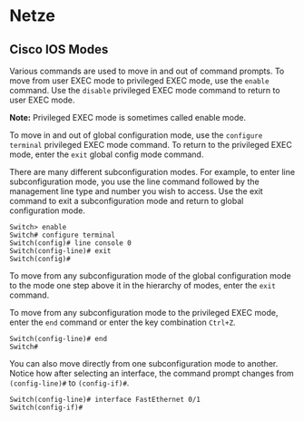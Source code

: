 # Netze

## Cisco IOS Modes

Various commands are used to move in and out of command prompts. To move from user EXEC mode to privileged EXEC mode, use the `enable` command. Use the `disable` privileged EXEC mode command to return to user EXEC mode.

__Note:__ Privileged EXEC mode is sometimes called enable mode.

To move in and out of global configuration mode, use the `configure terminal` privileged EXEC mode command. To return to the privileged EXEC mode, enter the `exit` global config mode command.

There are many different subconfiguration modes. For example, to enter line subconfiguration mode, you use the line command followed by the management line type and number you wish to access. Use the exit command to exit a subconfiguration mode and return to global configuration mode.

```
Switch> enable
Switch# configure terminal
Switch(config)# line console 0
Switch(config-line)# exit
Switch(config)#
```

To move from any subconfiguration mode of the global configuration mode to the mode one step above it in the hierarchy of modes, enter the `exit` command.

To move from any subconfiguration mode to the privileged EXEC mode, enter the `end` command or enter the key combination `Ctrl+Z`.

```
Switch(config-line)# end
Switch#
```

You can also move directly from one subconfiguration mode to another. Notice how after selecting an interface, the command prompt changes from `(config-line)#` to `(config-if)#`.

```
Switch(config-line)# interface FastEthernet 0/1
Switch(config-if)#
```